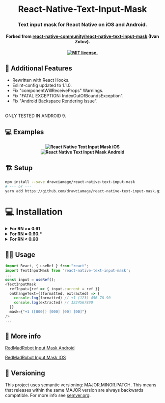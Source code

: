 <h1 align="center">
  <br>
  React-Native-Text-Input-Mask
  <br>
</h1>

<h3 align="center">Text input mask for React Native on iOS and Android.</h4>

<h4 align="center">Forked from
  <a href="https://github.com/react-native-community/react-native-text-input-mask">react-native-community/react-native-text-input-mask</a> (Ivan Zotov).
</h4>

<h4 align="center">
<a href="https://github.com/drawciamage/react-native-text-input-mask/blob/master/LICENSE">
  <img src="https://img.shields.io/badge/license-MIT-blue.svg" alt="MIT license." />
</a>
</h4>

## 📝 Additional Features

- Rewritten with React Hooks.
- Eslint-config updated to 1.1.0.
- Fix "componentWillReceiveProps" Warnings.
- Fix "FATAL EXCEPTION: IndexOutOfBoundsException".
- Fix "Android Backspace Rendering Issue".

<br>
  ONLY TESTED IN ANDROID 9.

## 💻 Examples

<h4 align="center">

![React Native Text Input Mask iOS](https://s3.amazonaws.com/react-native-text-input-mask/react-native-text-input-mask-ios.gif)
![React Native Text Input Mask Android](https://s3.amazonaws.com/react-native-text-input-mask/react-native-text-input-mask-android-updated.gif)

</h4>

## 🏗️ Setup

```bash
npm install --save drawciamage/react-native-text-input-mask
# --- or ---
yarn add https://github.com/drawciamage/react-native-text-input-mask.git
```

# 💻 Installation

<details>
  <summary><b>For RN >= 0.61</b></summary>

#### iOS

1. Add following lines to your target in `Podfile`

```
use_frameworks!
pod 'RNInputMask', :path => '../node_modules/react-native-text-input-mask/ios/InputMask'
```

2. Run following command

```bash
cd ios && pod install
```

#### Android

No need to do anything.

</details>

<details>
  <summary><b>For RN = 0.60.*</b></summary>

#### iOS

1. In XCode, in the project navigator, right click your `[your project's name]` folder, choose ➜ `Add Files to [your project's name]`

![Create Swift File](https://i.imgur.com/00K5UZ1.png)

2. Select `Swift File` ➜ `Next`

![Create Swift File](https://i.imgur.com/Mdc9MLk.png)

3. Specify name for example `Dummy.swift` ➜ `Create`

![Create Swift File](https://i.imgur.com/2HSk7Jp.png)

4. Now a pop up is shown select `Create Bridging Header`

![Create Swift File](https://i.imgur.com/f2zA0n9.png)

5. Add following line to your target in `Podfile`

```
pod 'RNInputMask', :path => '../node_modules/react-native-text-input-mask/ios/InputMask'
```

6. Run following command

```bash
cd ios && pod install
```

#### Android

No need to do anything.

</details>

<details><summary><b>For RN < 0.60</b></summary>

### Auto Linking

```bash
react-native link react-native-text-input-mask
```

**iOS only:** you have to drag and drop `InputMask.framework` to `Embedded Binaries` in General tab of Target

![](https://cdn-images-1.medium.com/max/2000/1*J0TPrRhkAKspVvv-JaZHjA.png)

### Manual installation

#### iOS

1. In XCode, in the project navigator, right click `Libraries` ➜ `Add Files to [your project's name]`
2. Go to `node_modules` ➜ `react-native-text-input-mask` and add `RNTextInputMask.xcodeproj`
3. In XCode, in the project navigator, select your project. Add `libRNTextInputMask.a` to your project's `Build Phases` ➜ `Link Binary With Libraries`
4. Run your project (`Cmd+R`)

#### Android

1. Open up `android/app/src/main/java/[...]/MainActivity.java`

- Add `import com.RNTextInputMask.RNTextInputMaskPackage;` to the imports at the top of the file
- Add `new RNTextInputMaskPackage()` to the list returned by the `getPackages()` method

2. Append the following lines to `android/settings.gradle`:
   ```
   include ':react-native-text-input-mask'
   project(':react-native-text-input-mask').projectDir = new File(rootProject.projectDir, 	'../node_modules/react-native-text-input-mask/android')
   ```
3. Insert the following lines inside the dependencies block in `android/app/build.gradle`:
`compile project(':react-native-text-input-mask')`
</details>

## 👨‍🏫 Usage

```javascript
import React, { useRef } from "react";
import TextInputMask from 'react-native-text-input-mask';
...
const input = useRef();
<TextInputMask
  refInput={ref => { input.current = ref }}
  onChangeText={(formatted, extracted) => {
    console.log(formatted) // +1 (123) 456-78-90
    console.log(extracted) // 1234567890
  }}
  mask={"+1 ([000]) [000] [00] [00]"}
/>
...
```

## 📝 More info

[RedMadRobot Input Mask Android](https://github.com/RedMadRobot/input-mask-android)

[RedMadRobot Input Mask IOS](https://github.com/RedMadRobot/input-mask-ios)

## 📆 Versioning

This project uses semantic versioning: MAJOR.MINOR.PATCH.
This means that releases within the same MAJOR version are always backwards compatible. For more info see [semver.org](http://semver.org/).
